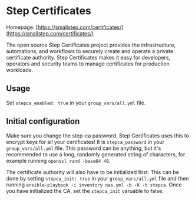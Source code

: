 # Step Certificates

Homepage: [https://smallstep.com/certificates/](https://smallstep.com/certificates/)


The open source Step Certificates project provides the infrastructure, automations, and workflows to securely create and operate a private certificate authority. Step Certificates makes it easy for developers, operators and security teams to manage certificates for production workloads.


## Usage

Set `stepca_enabled: true` in your `group_vars/all.yml` file.

## Initial configuration

Make sure you change the step-ca password. Step Certificates uses this to encrypt keys for all your certificates! It is `stepca_password` in your `group_vars/all.yml` file. This password can be anything, but it's recommended to use a long, randomly generated string of characters, for example running `openssl rand -base64 48`.

The certificate authority will also have to be initialized first. This can be done by setting `stepca_init: true` in your `group_vars/all.yml` file and then running `ansible-playbook -i inventory nas.yml -b -K -t stepca`. Once you have initialized the CA, set the `stepca_init` varuable to false.




